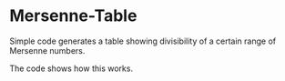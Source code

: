 # Mersenne-Table
Simple code generates a table showing divisibility of a certain range of Mersenne numbers.

The code shows how this works.

